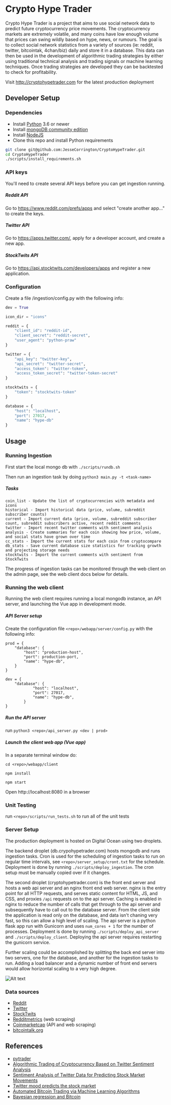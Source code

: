 # Crypto Hype Trader

Crypto Hype Trader is a project that aims to use social network data to
predict future cryptocurrency price movements. The cryptocurrency markets are extremely volatile,
and many coins have low enough volume that prices can swing wildly based on hype, news, or rumours.
The goal is to collect social network statistics from a variety of sources (ie: reddit, twitter, bitcointak, 4chan/biz)
daily and store it in a database. This data can then be used in the development of algorithmic trading strategies
by either using traditional technical analysis and trading signals or machine learning techniques. Once trading strategies are developed
they can be backtested to check for profitability.

Visit http://cryptohypetrader.com for the latest production deployment


## Developer Setup

### Dependencies
* Install [Python](https://www.python.org/downloads/) 3.6 or newer
* Install [mongoDB community edition](https://www.mongodb.com/download-center?jmp=nav#community)
* Install [NodeJS](https://nodejs.org/en/download/)
* Clone this repo and install Python requirements
```bash
git clone git@github.com:JesseCorrington/CryptoHypeTrader.git
cd CryptoHypeTrader
./scripts/install_requirements.sh

```


### API keys
You'll need to create several API keys before you can get ingestion running.

##### Reddit API
Go to https://www.reddit.com/prefs/apps and select "create another app..." to create the keys. 

##### Twitter API
Go to https://apps.twitter.com/, apply for a developer account, and create a new app.

##### StockTwits API
Go to https://api.stocktwits.com/developers/apps and register a new application.

### Configuration
Create a file <repo>/ingestion/config.py with the following info:

```python
dev = True

icon_dir = "icons"

reddit = {
    "client_id": "reddit-id",
    "client_secret": "reddit-secret",
    "user_agent": "python-praw"
}

twitter = {
    "api_key": "twitter-key",
    "api_secret": "twitter-secret",
    "access_token": "twitter-token",
    "access_token_secret": "twitter-token-secret"
}

stocktwits = {
    "token": "stocktwits-token"
}

database = {
    "host": "localhost",
    "port": 27017,
    "name": "hype-db"
}
```


## Usage

### Running Ingestion

First start the local mongo db with `./scripts/rundb.sh`

Then run an ingestion task by doing `python3 main.py -t <task-name>`

##### Tasks
```
coin_list - Update the list of cryptocurrencies with metadata and icons
historical - Import historical data (price, volume, subreddit subscriber counts)
current - Import current data (price, volume, subreddit subscriber count, subreddit subscribers active, recent reddit comments
twitter - Import recent twitter comments with sentiment analysis
analysis - Create summaries for each coin showing how price, volume, and social stats have grown over time
cc_stats - Import the current stats for each coin from cryptocompare
db_stats - Save current database size statistics for tracking growth and projecting storage needs
stocktwits - Import the current comments with sentiment from StockTwits
```

The progress of ingestion tasks can be monitored through the web client on the admin page, see the web client docs below for details.

### Running the web client
Running the web client requires running a local mongodb instance, an API server, and launching the Vue app in development mode.

##### API Server setup
Create the configuration file `<repo>/webapp/server/config.py` with the following info:

```
prod = {
    "database": {
        "host": "production-host",
        "port": production-port,
        "name": "hype-db",
    }
}

dev = {
    "database": {
            "host": "localhost",
            "port": 27017,
            "name": "hype-db",
        }
}
```

##### Run the API server
run `python3 <repo>/api_server.py <dev | prod>`

##### Launch the client web app (Vue app)
In a separate terminal window do:

`cd <repo>/webapp/client`

`npm install`

`npm start`

Open http://localhost:8080 in a browser


### Unit Testing
run `<repo>/scripts/run_tests.sh` to run all of the unit tests


### Server Setup
The production deployment is hosted on Digital Ocean using two droplets.

The backend droplet (db.crypohypetrader.com) hosts mongodb and runs ingestion tasks. Cron is used for the scheduling of ingestion tasks to run on regular time intervals, see `<repo>/server_setup/cront.txt` for the schedule. Deployment is done by running `./scripts/deploy_ingestion`. The cron setup must be manually copied over if it changes.

The second droplet (cryptohypetrader.com) is the front end server and hosts a web api server and an nginx front end web server. nginx is the entry point for all HTTP requests, and serves static content for HTML, JS, and CSS, and proxies `/api` requests on to the api server. Caching is enabled in nginx to reduce the number of calls that get through to the api server and subsequently have to call out to the database server. From the client side the application is read only on the database, and data isn't chaning very fast, so this can allow a high level of scaling. The api server is a python flask app run with Gunicorn and uses `num_cores + 1` for the number of processes. Deployment is done by running `./scripts/deploy_api_server` and `./scripts/deploy_client`. Deploying the api server requires restarting the gunicorn service.

Further scaling could be accomplished by splitting the back end server into two servers, one for the database, and
another for the ingestion tasks to run. Adding a load balancer and a dynamic number of front end servers would allow horizontal scaling to a very high degree.

![Alt text](/architecture_diagram.png?raw=true "High Level Architecture Diagram")


### Data sources
* [Reddit](https://www.reddit.com/dev/api/)
* [Twitter](https://developer.twitter.com/en/docs.html)
* [StockTwits](https://api.stocktwits.com/developers/docs)
* [Redditmetrics](https://www.redditmetrics.com) (web scraping)
* [Coinmarketcap](https://www.coinmarketcap.com) (API and web scraping)
* [bitcointalk.org](https://www.bitcointalk.org)


## References
* [pytrader](https://github.com/owocki/pytrader)
* [Algorithmic Trading of Cryptocurrency Based on Twitter Sentiment Analysis](http://cs229.stanford.edu/proj2015/029_report.pdf) 
* [Sentiment Analysis of Twitter Data for Predicting Stock Market Movements](https://arxiv.org/pdf/1610.09225.pdf)
* [Twitter mood predicts the stock market](https://arxiv.org/pdf/1010.3003.pdf)
* [Automated Bitcoin Trading via Machine Learning Algorithms](http://ai2-s2-pdfs.s3.amazonaws.com/e065/3631b4a476abf5276a264f6bbff40b132061.pdf)
* [Bayesian regression and Bitcoin](https://arxiv.org/pdf/1410.1231v1.pdf)
